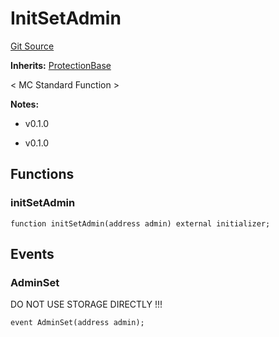 # InitSetAdmin
[Git Source](https://github.com/metacontract/mc/blob/7db22f6d7abc05705d21c7601fb406ca49c18557/src/std/functions/protected/InitSetAdmin.sol)

**Inherits:**
[ProtectionBase](../protection/ProtectionBase.sol/abstract.ProtectionBase.md)

< MC Standard Function >

**Notes:**
- v0.1.0

- v0.1.0


## Functions
### initSetAdmin


```solidity
function initSetAdmin(address admin) external initializer;
```

## Events
### AdminSet
DO NOT USE STORAGE DIRECTLY !!!


```solidity
event AdminSet(address admin);
```

